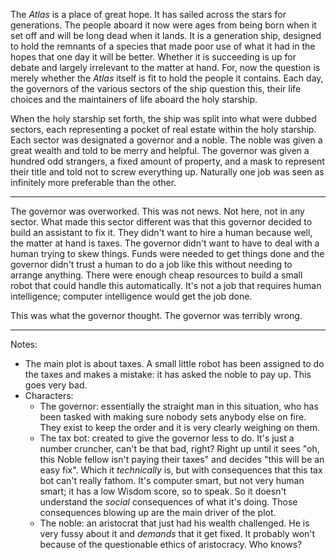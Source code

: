 The _Atlas_ is a place of great hope. It has sailed across the stars for
generations. The people aboard it now were ages from being born when it set off
and will be long dead when it lands. It is a generation ship, designed to hold
the remnants of a species that made poor use of what it had in the hopes that
one day it will be better. Whether it is succeeding is up for debate and
largely irrelevant to the matter at hand. For, now the question is merely
whether the _Atlas_ itself is fit to hold the people it contains. Each day, the
governors of the various sectors of the ship question this, their life choices
and the maintainers of life aboard the holy starship.

When the holy starship set forth, the ship was split into what were dubbed 
sectors, each representing a pocket of real estate within the holy starship.
Each sector was designated a governor and a noble. The noble was given a great
wealth and told to be merry and helpful. The governor was given a hundred odd
strangers, a fixed amount of property, and a mask to represent their title and
told not to screw everything up. Naturally one job was seen as infinitely more
preferable than the other.

---

The governor was overworked. This was not news. Not here, not in any sector.
What made this sector different was that this governor decided to build an
assistant to fix it. They didn't want to hire a human because well, the matter
at hand is taxes. The governor didn't want to have to deal with a human trying
to skew things. Funds were needed to get things done and the governor didn't
trust a human to do a job like this without needing to arrange anything. There
were enough cheap resources to build a small robot that could handle this
automatically. It's not a job that requires human intelligence; computer
intelligence would get the job done.

This was what the governor thought. The governor was terribly wrong.

---

Notes:
- The main plot is about taxes. A small little robot has been assigned to do
the taxes and makes a mistake: it has asked the noble to pay up. This goes
very bad.
- Characters:
    - The governor: essentially the straight man in this situation, who has
    been tasked with making sure nobody sets anybody else on fire. They exist
    to keep the order and it is very clearly weighing on them.
    - The tax bot: created to give the governor less to do. It's just a number
    cruncher, can't be that bad, right? Right up until it sees "oh, this Noble
    fellow isn't paying their taxes" and decides "this will be an easy fix".
    Which it _technically_ is, but with consequences that this tax bot can't
    really fathom. It's computer smart, but not very human smart; it has a low
    Wisdom score, so to speak. So it doesn't understand the _social_
    consequences of what it's doing. Those consequences blowing up are the main
    driver of the plot.
    - The noble: an aristocrat that just had his wealth challenged. He is very
    fussy about it and _demands_ that it get fixed. It probably won't because
    of the questionable ethics of aristocracy. Who knows?

